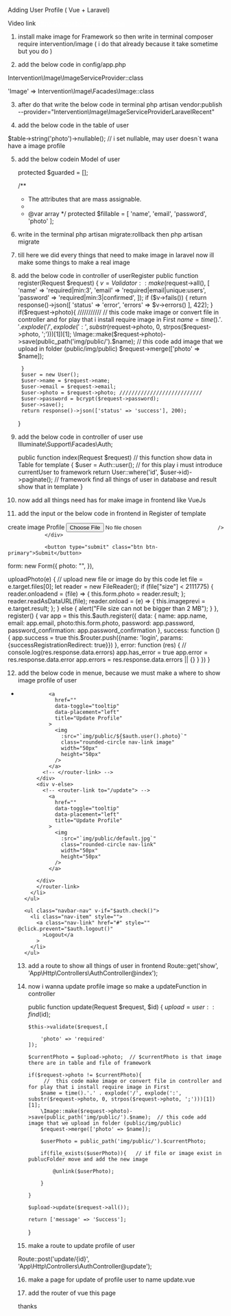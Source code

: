Adding User Profile  ( Vue + Laravel)

Video link
https://youtu.be/7eEexmDbrhw

1. install make image for Framework so then write in terminal 
  composer require intervention/image   ( i do that already because it take sometime but you do  )
  
2. add the below code in config/app.php

  Intervention\Image\ImageServiceProvider::class

  'Image' => Intervention\Image\Facades\Image::class  


3. after do that write the below code in terminal
   php artisan vendor:publish --provider="Intervention\Image\ImageServiceProviderLaravelRecent"

4. add the below code in the table of user

 $table->string('photo')->nullable(); // i set nullable, may user doesn`t wana have a image profile  

5. add the below codein Model of user

   protected $guarded = [];

    /**
     * The attributes that are mass assignable.
     *
     * @var array
     */
    protected $fillable = [
        'name',
        'email',
        'password',
        'photo'
    ]; 
 
6. write in the terminal 
   php artisan migrate:rollback
   then
   php artisan migrate

7. till here we did every things that need to make image in laravel now ill make some things to make a real image 

8. add the below code in controller of userRegister
   public function register(Request $request)
    {
        $v = Validator::make($request->all(), [
            'name' => 'required|min:3',
            'email' => 'required|email|unique:users',
            'password'  => 'required|min:3|confirmed',
        ]);
        if ($v->fails())
        {
            return response()->json([
                'status' => 'error',
                'errors' => $v->errors()
            ], 422);
        }
        if($request->photo){  ///////////
            //  this code make image or convert file in controller and for play that i install require image in First
            $name = time().'.' . explode('/', explode(':', substr($request->photo, 0, strpos($request->photo, ';')))[1])[1];
            \Image::make($request->photo)->save(public_path('img/public/').$name); // this code add image that we upload in folder (public/img/public)
            $request->merge(['photo' => $name]);
           
        }
        $user = new User();
        $user->name = $request->name;
        $user->email = $request->email;
        $user->photo = $request->photo; ///////////////////////////
        $user->password = bcrypt($request->password);
        $user->save();
        return response()->json(['status' => 'success'], 200);
    }

9. add the below code in controller of user
   use Illuminate\Support\Facades\Auth;
   
   public function index(Request $request)  // this function show data in Table for template
  {
    $user = Auth::user();   // for this play i must introduce currentUser to framework 
      return User::where('id', $user->id)->paginate();  // framework find all things of user in database and result show that in template 
  }	
  
  
  
10. now add all things need has for make image in frontend like VueJs

11. add the input or the below code in frontend in Register of template  


  <div class="form-group" v-bind:class="{ 'has-error': has_error && errors.password }">
                    <label for="password_confirmation">create image Profile</label>
                <input
                    type="file"
                    @change="uploadPhoto"
                    name="photo"
                    class="form-control"
                    
                  />                
                </div>
                
                <button type="submit" class="btn btn-primary">Submit</button>


form: new Form({
        photo: "",
      }),


uploadPhoto(e) {
      // upload new file or image do by this code
      let file = e.target.files[0];
      let reader = new FileReader();
      if (file["size"] < 2111775) {
        reader.onloadend = (file) => {
          this.form.photo = reader.result;
        };
        reader.readAsDataURL(file);
        reader.onload = (e) => {
          this.imageprevi = e.target.result;
        };
      } else {
        alert("File size can not be bigger than 2 MB");
      }
    },
      register() {
        var app = this
        this.$auth.register({
          data: {
            name: app.name,
            email: app.email,
            photo:this.form.photo,
            password: app.password,
            password_confirmation: app.password_confirmation
          },
          success: function () {
            app.success = true
            this.$router.push({name: 'login', params: {successRegistrationRedirect: true}})
          },
          error: function (res) {
            // console.log(res.response.data.errors)
            app.has_error = true
            app.error = res.response.data.error
            app.errors = res.response.data.errors || {}
          }
        })
      }	

12. add the below code in menue, because we must make a where to show image profile of user

<ul class="navbar-nav ml-auto" v-if="$auth.check()">
        <li class="nav-item" style="">
          <router-link to="/update">
          <div class="" v-if="$auth.user().photo">
            
              <a
                href=""
                data-toggle="tooltip"
                data-placement="left"
                title="Update Profile"
              >
                <img
                  :src="`img/public/${$auth.user().photo}`"
                  class="rounded-circle nav-link image"
                  width="50px"
                  height="50px"
                />
              </a>
            <!-- </router-link> -->
          </div>
          <div v-else>
            <!-- <router-link to="/update"> -->
              <a
                href=""
                data-toggle="tooltip"
                data-placement="left"
                title="Update Profile"
              >
                <img
                  :src="`img/public/default.jpg`"
                  class="rounded-circle nav-link"
                  width="50px"
                  height="50px"
                />
              </a>
            
          </div>
          </router-link>
        </li>
      </ul>

      <ul class="navbar-nav" v-if="$auth.check()">
        <li class="nav-item" style="">
          <a class="nav-link" href="#" style="" @click.prevent="$auth.logout()"
            >Logout</a
          >
        </li>
      </ul>
	  
	  
	  
<style>
/* .navbar {
  margin-bottom: 30px;
} */

.overlay {
  position: absolute;
  top: 0;
  bottom: 0;
  left: 0;
  right: 0;
  height: 100%;
  width: 100%;
  opacity: 0;
  transition: 0.5s ease;
  background-color: #008cba;
}

.container:hover .overlay {
  opacity: 1;
}

.text {
  color: white;
  font-size: 20px;
  position: absolute;
  top: 50%;
  left: 50%;
  -webkit-transform: translate(-50%, -50%);
  -ms-transform: translate(-50%, -50%);
  transform: translate(-50%, -50%);
  text-align: center;
}

.image {
  transition: 0.5s ease;

  background-color: black;
}
.image:hover {
  background-color: rgb(85, 100, 100);
}

nav {
  background: black;
}

a {
  color: white;
}
</style>



13. add a route to show all things of user in frontend
  Route::get('show', 'App\Http\Controllers\AuthController@index');
  
  
14. now i wanna update profile image so make a updateFunction in controller 


    public function update(Request $request, $id)
    {
        $upload = user::find($id);

        $this->validate($request,[
            
            'photo' => 'required'
        ]);
  
        $currentPhoto = $upload->photo;  // $currentPhoto is that image there are in table and file of framework
  
        if($request->photo != $currentPhoto){
             //  this code make image or convert file in controller and for play that i install require image in First
            $name = time().'.' . explode('/', explode(':', substr($request->photo, 0, strpos($request->photo, ';')))[1])[1];
            \Image::make($request->photo)->save(public_path('img/public/').$name);  // this code add image that we upload in folder (public/img/public)
            $request->merge(['photo' => $name]);
  
            $userPhoto = public_path('img/public/').$currentPhoto;
  
            if(file_exists($userPhoto)){   // if file or image exist in publucFolder move and add the new image 
  
                @unlink($userPhoto);
                
            }
           
        }
  
        $upload->update($request->all());
  
        return ['message' => 'Success'];
    } 
	
15. make a route to update profile of user 

  Route::post('update/{id}', 'App\Http\Controllers\AuthController@update');

16. make a page for update of profile user to name update.vue


<template>
  <div class="container">
    <div class="row justify-content-md-center">
      <div class="col-6">
        <div class="card card-default mt-3">
          <div class="card-header"><b>Update image Profile</b></div>

          <div class="card-body">
            <form>
              <div class="mb-3">
                <label for="disabledTextInput" class="form-label">image</label>

                <!-- by this input upload new image-->
                <input
                  type="file"
                  @change="uploadPhoto"
                  name="photo"
                  class="form-control"
                  :class="{ 'is-invalid': form.errors.has('photo') }"
                />
              </div>
              <!-- by this button submit new image -->
              <!-- add in submit $auth.user().id, because function now current user by this code and verry importan in vue if installed vuejs with auth -->
              <button
                type="submit"
                @click.prevent="login($auth.user().id)"
                class="btn btn-primary"
              >
                Submit
              </button>
            </form>
          </div>
          <div
            v-for="book in books"
            :key="book.id"
            style="display: inline-flex"
          >
            <div class="mr-auto mb-auto" v-if="book.photo">
              <img
                :src="`img/public/${book.photo}`"
                class="nav-link rounded-circle"
                width="150px"
                height="150px"
              />
            </div>
            <div v-else>
              <img
                :src="`img/public/default.jpg`"
                class="rounded-circle nav-link"
                width="150px"
                height="150px"
              />
            </div>
            <div v-if="imageprevi" class="ml-auto upload">
              <img
                :src="imageprevi"
                class="nav-link rounded-circle"
                width="150px"
                height="150px"
              />
            </div>
          </div>
        </div>
      </div>
    </div>
  </div>
</template>
<script>
export default {
  data() {
    return {
      books: {},
      success: false,
      form: new Form({
        // email: "",
        // password: "",
        photo: "",
      }),

      imageprevi: "",
      image: null,
    };
  },
  mounted() {
    this.getResults();
  },
  methods: {
    uploadPhoto(e) {
      // upload new file or image do by this code
      let file = e.target.files[0];
      let reader = new FileReader();
      if (file["size"] < 2111775) {
        reader.onloadend = (file) => {
          this.form.photo = reader.result;
        };
        reader.readAsDataURL(file);
        reader.onload = (e) => {
          this.imageprevi = e.target.result;

          $(".upload").show();
        };
      } else {
        alert("File size can not be bigger than 2 MB");
      }
    },

    login(id) {
      this.form
        .post("../v1/auth/update/" + id)

        .then(() => {
          Toast.fire({
            icon: "success",
            title: "File uploaded successfully",
          });
          $(".upload").hide();
          this.getResults();
          // this.axios
          //   .get("../v1/auth/show")

          //   .then((response) => {
          //     this.books = response.data.data;
          //     console.log(this.books)
          //   })
        })

        .catch(() => {
          console.log("Error.....");
        });
    },

    getResults() {
      axios
        .get("../v1/auth/show")

        .then((response) => {
          this.books = response.data.data;
        });
    },
  },
};
</script>






17. add the router of vue this page


thanks






 	

    
	  
